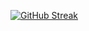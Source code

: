 

[![GitHub Streak](https://github-readme-streak-stats.herokuapp.com/?user=echo2477)](https://git.io/streak-stats)

